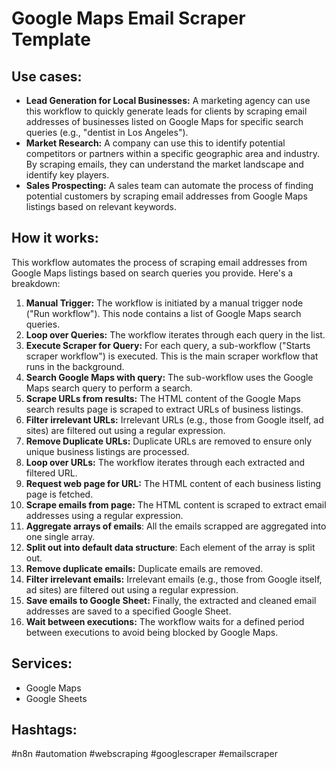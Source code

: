 # Google Maps Email Scraper Template

## Use cases:

- **Lead Generation for Local Businesses:**  A marketing agency can use this workflow to quickly generate leads for clients by scraping email addresses of businesses listed on Google Maps for specific search queries (e.g., "dentist in Los Angeles").
- **Market Research:**  A company can use this to identify potential competitors or partners within a specific geographic area and industry.  By scraping emails, they can understand the market landscape and identify key players.
- **Sales Prospecting:** A sales team can automate the process of finding potential customers by scraping email addresses from Google Maps listings based on relevant keywords.

## How it works:

This workflow automates the process of scraping email addresses from Google Maps listings based on search queries you provide. Here's a breakdown:

1.  **Manual Trigger:** The workflow is initiated by a manual trigger node ("Run workflow"). This node contains a list of Google Maps search queries.
2.  **Loop over Queries:** The workflow iterates through each query in the list.
3.  **Execute Scraper for Query:**  For each query, a sub-workflow ("Starts scraper workflow") is executed. This is the main scraper workflow that runs in the background.
4.  **Search Google Maps with query:**  The sub-workflow uses the Google Maps search query to perform a search.
5.  **Scrape URLs from results:**  The HTML content of the Google Maps search results page is scraped to extract URLs of business listings.
6.  **Filter irrelevant URLs:** Irrelevant URLs (e.g., those from Google itself, ad sites) are filtered out using a regular expression.
7.  **Remove Duplicate URLs:** Duplicate URLs are removed to ensure only unique business listings are processed.
8.  **Loop over URLs:** The workflow iterates through each extracted and filtered URL.
9.  **Request web page for URL:** The HTML content of each business listing page is fetched.
10. **Scrape emails from page:** The HTML content is scraped to extract email addresses using a regular expression.
11. **Aggregate arrays of emails**: All the emails scrapped are aggregated into one single array.
12. **Split out into default data structure**: Each element of the array is split out.
13. **Remove duplicate emails:** Duplicate emails are removed.
14. **Filter irrelevant emails:** Irrelevant emails (e.g., those from Google itself, ad sites) are filtered out using a regular expression.
15. **Save emails to Google Sheet:** Finally, the extracted and cleaned email addresses are saved to a specified Google Sheet.
16. **Wait between executions:** The workflow waits for a defined period between executions to avoid being blocked by Google Maps.

## Services:

*   Google Maps
*   Google Sheets

## Hashtags:

#n8n #automation #webscraping #googlescraper #emailscraper
